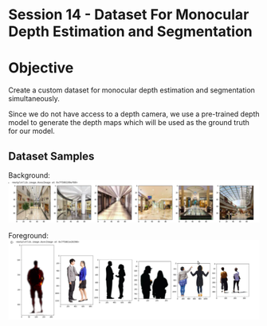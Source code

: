 # Session 14 - Dataset For Monocular Depth Estimation and Segmentation
#  Objective
Create a custom dataset for monocular depth estimation and segmentation simultaneously.

Since we do not have access to a depth camera, we use a pre-trained depth model to generate the depth maps which will be used as the ground truth for our model.

## Dataset Samples
Background:![alt text](https://github.com/ashkash2476/EVA_Session14_15/blob/master/Final_images/BG_list.png)

Foreground:![alt text](https://github.com/ashkash2476/EVA_Session14_15/blob/master/Final_images/fg_list.png)





